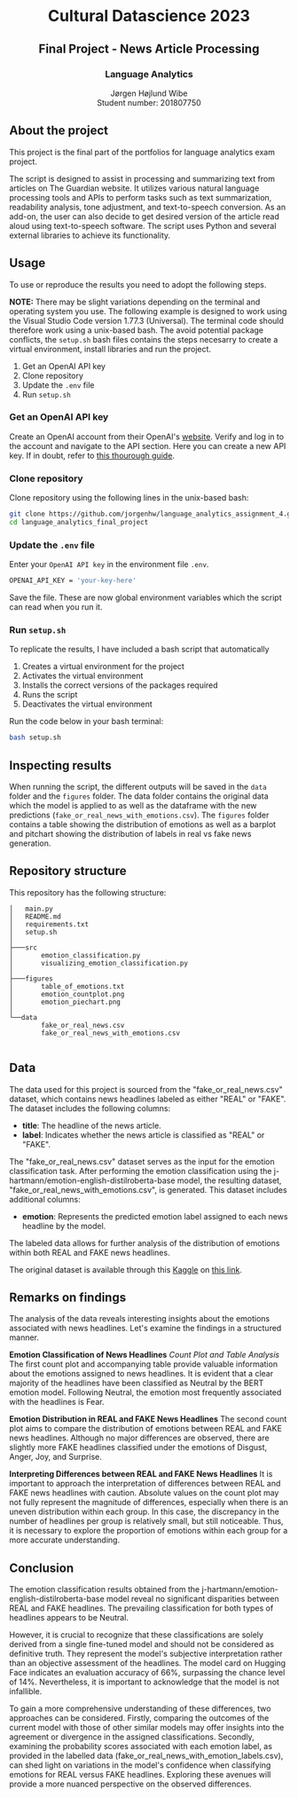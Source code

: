 <!-- PROJECT LOGO -->
<br />
<p align="center">
  <h1 align="center">Cultural Datascience 2023</h1> 
  <h2 align="center">Final Project - News Article Processing</h2> 
  <h3 align="center">Language Analytics</h3> 
  <p align="center">
    Jørgen Højlund Wibe<br>
    Student number: 201807750
  </p>
</p>


<!-- ABOUT THE PROJECT -->
## About the project
This project is the final part of the portfolios for language analytics exam project.

The script is designed to assist in processing and summarizing text from articles on The Guardian website. It utilizes various natural language processing tools and APIs to perform tasks such as text summarization, readability analysis, tone adjustment, and text-to-speech conversion. As an add-on, the user can also decide to get desired version of the article read aloud using text-to-speech software. The script uses Python and several external libraries to achieve its functionality.




<!-- USAGE -->
## Usage

To use or reproduce the results you need to adopt the following steps.

**NOTE:** There may be slight variations depending on the terminal and operating system you use. The following example is designed to work using the Visual Studio Code version 1.77.3 (Universal). The terminal code should therefore work using a unix-based bash. The avoid potential package conflicts, the ```setup.sh``` bash files contains the steps necesarry to create a virtual environment, install libraries and run the project.


1. Get an OpenAI API key
2. Clone repository
3. Update the ```.env``` file
4. Run ```setup.sh```

### Get an OpenAI API key
Create an OpenAI account from their OpenAI's [website](https://openai.com/). Verify and log in to the account and navigate to the API section. Here you can create a new API key. If in doubt, refer to [this thourough guide](https://www.maisieai.com/help/how-to-get-an-openai-api-key-for-chatgpt).

### Clone repository

Clone repository using the following lines in the unix-based bash:

```bash
git clone https://github.com/jorgenhw/language_analytics_assignment_4.git
cd language_analytics_final_project
```

### Update the ```.env``` file
Enter your ```OpenAI API key``` in the environment file ```.env```.

```bash
OPENAI_API_KEY = 'your-key-here'
```
Save the file. These are now global environment variables which the script can read when you run it.

### Run ```setup.sh```

To replicate the results, I have included a bash script that automatically 

1. Creates a virtual environment for the project
2. Activates the virtual environment
3. Installs the correct versions of the packages required
4. Runs the script
5. Deactivates the virtual environment

Run the code below in your bash terminal:

```bash
bash setup.sh
```

## Inspecting results



When running the script, the different outputs will be saved in the ```data``` folder and the ```figures``` folder. The data folder contains the original data which the model is applied to as well as the dataframe with the new predictions (```fake_or_real_news_with_emotions.csv```). The ```figures``` folder contains a table showing the distribution of emotions as well as a barplot and pitchart showing the distribution of labels in real vs fake news generation.

<!-- REPOSITORY STRUCTURE -->
## Repository structure

This repository has the following structure:
```
│   main.py
│   README.md
│   requirements.txt
│   setup.sh
│
├───src
│       emotion_classification.py
│       visualizing_emotion_classification.py
│
├───figures
│       table_of_emotions.txt
│       emotion_countplot.png
│       emotion_piechart.png
│
└──data
        fake_or_real_news.csv
        fake_or_real_news_with_emotions.csv
 

```

<!-- DATA -->
## Data
The data used for this project is sourced from the "fake_or_real_news.csv" dataset, which contains news headlines labeled as either "REAL" or "FAKE". The dataset includes the following columns:

* **title**: The headline of the news article.
* **label**: Indicates whether the news article is classified as "REAL" or "FAKE".

The "fake_or_real_news.csv" dataset serves as the input for the emotion classification task. After performing the emotion classification using the j-hartmann/emotion-english-distilroberta-base model, the resulting dataset, "fake_or_real_news_with_emotions.csv", is generated. This dataset includes additional columns:

* **emotion**: Represents the predicted emotion label assigned to each news headline by the model.

The labeled data allows for further analysis of the distribution of emotions within both REAL and FAKE news headlines.

The original dataset is available through this [Kaggle](https://www.kaggle.com/) on [this link](https://www.kaggle.com/datasets/jillanisofttech/fake-or-real-news).

<!-- RESULTS -->
## Remarks on findings
The analysis of the data reveals interesting insights about the emotions associated with news headlines. Let's examine the findings in a structured manner.

**Emotion Classification of News Headlines**
*Count Plot and Table Analysis*
The first count plot and accompanying table provide valuable information about the emotions assigned to news headlines. It is evident that a clear majority of the headlines have been classified as Neutral by the BERT emotion model. Following Neutral, the emotion most frequently associated with the headlines is Fear.

**Emotion Distribution in REAL and FAKE News Headlines**
The second count plot aims to compare the distribution of emotions between REAL and FAKE news headlines. Although no major differences are observed, there are slightly more FAKE headlines classified under the emotions of Disgust, Anger, Joy, and Surprise.

**Interpreting Differences between REAL and FAKE News Headlines**
It is important to approach the interpretation of differences between REAL and FAKE news headlines with caution. Absolute values on the count plot may not fully represent the magnitude of differences, especially when there is an uneven distribution within each group. In this case, the discrepancy in the number of headlines per group is relatively small, but still noticeable. Thus, it is necessary to explore the proportion of emotions within each group for a more accurate understanding.

## Conclusion
The emotion classification results obtained from the j-hartmann/emotion-english-distilroberta-base model reveal no significant disparities between REAL and FAKE headlines. The prevailing classification for both types of headlines appears to be Neutral.

However, it is crucial to recognize that these classifications are solely derived from a single fine-tuned model and should not be considered as definitive truth. They represent the model's subjective interpretation rather than an objective assessment of the headlines. The model card on Hugging Face indicates an evaluation accuracy of 66%, surpassing the chance level of 14%. Nevertheless, it is important to acknowledge that the model is not infallible.

To gain a more comprehensive understanding of these differences, two approaches can be considered. Firstly, comparing the outcomes of the current model with those of other similar models may offer insights into the agreement or divergence in the assigned classifications. Secondly, examining the probability scores associated with each emotion label, as provided in the labelled data (fake_or_real_news_with_emotion_labels.csv), can shed light on variations in the model's confidence when classifying emotions for REAL versus FAKE headlines. Exploring these avenues will provide a more nuanced perspective on the observed differences.